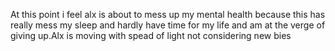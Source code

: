 At this point i feel alx is about to mess up my mental health because this has really mess my sleep and hardly have time for my life and am at the verge of giving up.Alx is moving with spead of light not considering new bies 
